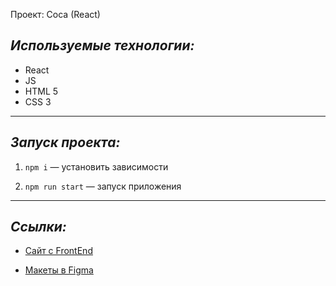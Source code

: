 Проект: Coca (React)

## _Используемые технологии:_

- React
- JS
- HTML 5
- CSS 3

---

## _Запуск проекта:_

1. `npm i` — установить зависимости

2. `npm run start` — запуск приложения

---

## _Ссылки:_

- [Сайт с FrontEnd](https://batmanlittle.github.io/Coca/)

- [Макеты в Figma ](https://www.figma.com/design/ugDsET9AfdwJMCQ4qf2Qfg/Coca---Digital-Marketing-Website?node-id=134-411)

